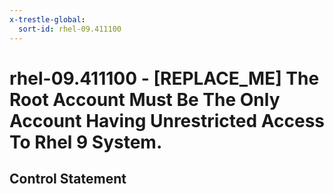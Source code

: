 ```yaml
---
x-trestle-global:
  sort-id: rhel-09.411100
---
```


# rhel-09.411100 - \[REPLACE_ME\] The Root Account Must Be The Only Account Having Unrestricted Access To Rhel 9 System.

## Control Statement
